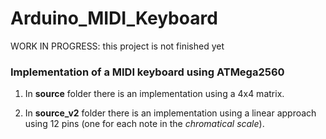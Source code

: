 # Arduino_MIDI_Keyboard

WORK IN PROGRESS: this project is not finished yet

### Implementation of a MIDI keyboard using ATMega2560


1. In **source** folder there is an implementation using a 4x4 matrix.

2. In **source_v2** folder there is an implementation using a linear approach using 12 pins (one for each note in the *chromatical scale*).

